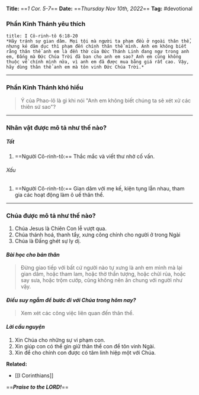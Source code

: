 **Title:** ==*1 Cor. 5-7*==
**Date:** ==*Thursday Nov 10th, 2022*==
**Tag:** #devotional

### **Phần Kinh Thánh yêu thích**
```ad-bible
title: I Cô-rinh-tô 6:18-20
*Hãy tránh sự gian dâm. Mọi tội mà người ta phạm đều ở ngoài thân thể, nhưng kẻ dâm dục thì phạm đến chính thân thể mình. Anh em không biết rằng thân thể anh em là đền thờ của Đức Thánh Linh đang ngự trong anh em, Đấng mà Đức Chúa Trời đã ban cho anh em sao? Anh em cũng không thuộc về chính mình nữa, vì anh em đã được mua bằng giá rất cao. Vậy, hãy dùng thân thể anh em mà tôn vinh Đức Chúa Trời.*
```
----
### **Phần Kinh Thánh khó hiểu**
> Ý của Phao-lô là gì khi nói "Anh em không biết chúng ta sẽ xét xử các thiên sứ sao"?
----
### **Nhân vật được mô tả như thế nào?**
##### Tốt
1. ==Người Cô-rinh-tô:== Thắc mắc và viết thư nhờ cố vấn.
###### Xấu
1. ==Người Cô-rinh-tô:==  Gian dâm với mẹ  kế, kiện tụng lẫn nhau, tham gia các hoạt động làm ô uế thân thể.
----
### **Chúa được mô tả như thế nào?**
1. Chúa Jesus là Chiên Con lễ vượt qua.
2. Chúa thánh hoá, thanh tẩy, xưng công chính cho người ở trong Ngài
3. Chúa là Đấng ghét sự ly dị.
#### *Bài học cho bản thân*
> Đừng giao tiếp với bất cứ người nào tự xưng là anh em mình mà lại gian dâm, hoặc tham lam, hoặc thờ thần tượng, hoặc chửi rủa, hoặc say sưa, hoặc trộm cướp, cũng không nên ăn chung với người như vậy.
#### *Điều suy ngẫm để bước đi với Chúa trong hôm nay?*
> Xem xét các công việc liên quan đến thân thể.
#### *Lời cầu nguyện*
1. Xin Chúa cho những sự vi phạm con.
2. Xin giúp con có thể gìn giữ thân thể con để tôn vinh Ngài.
3. Xin để cho chính con được có tâm linh hiệp một với Chúa.


**Related:**
- [[I Corinthians]]

==***Praise to the LORD!***==
